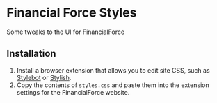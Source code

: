 # Financial Force Styles

Some tweaks to the UI for FinancialForce

## Installation

1. Install a browser extension that allows you to edit site CSS, such as [Stylebot](https://chrome.google.com/webstore/detail/stylebot/oiaejidbmkiecgbjeifoejpgmdaleoha/related?hl=en) or [Stylish](https://chrome.google.com/webstore/detail/stylish-custom-themes-for/fjnbnpbmkenffdnngjfgmeleoegfcffe?hl=en).
2. Copy the contents of `styles.css` and paste them into the extension settings for the FinancialForce website.
